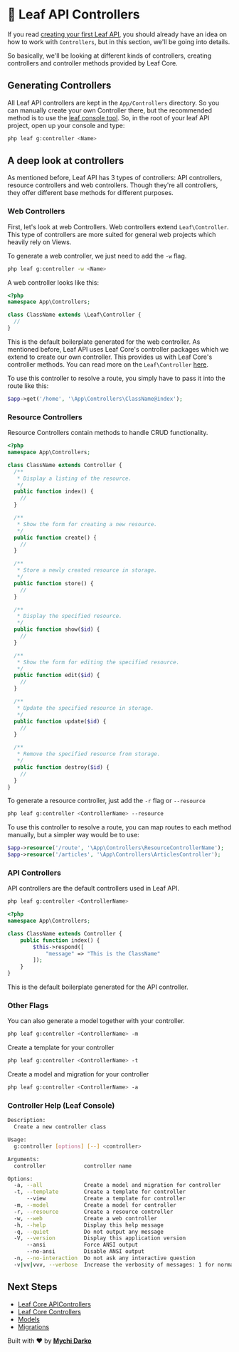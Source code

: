 # 🏀 Leaf API Controllers

If you read [creating your first Leaf API](/getting-started/first-app), you should already have an idea on how to work with `Controllers`, but in this section, we'll be going into details.

So basically, we'll be looking at different kinds of controllers, creating controllers and controller methods provided by Leaf Core.

## Generating Controllers

All Leaf API controllers are kept in the `App/Controllers` directory. So you can manually create your own Controller there, but the recommended method is to use the [leaf console tool](/leaf-api/v1.2/utils/console). So, in the root of your leaf API project, open up your console and type:

```bash
php leaf g:controller <Name>
```

## A deep look at controllers

As mentioned before, Leaf API has 3 types of controllers: API controllers, resource controllers and web controllers. Though they're all controllers,  they offer different base methods for different purposes.

### Web Controllers

First, let's look at web Controllers. Web controllers extend `Leaf\Controller`. This type of controllers are more suited for general web projects which heavily rely on Views.

To generate a web controller, we just need to add the `-w` flag.

```bash
php leaf g:controller -w <Name>
```

A web controller looks like this:

```php
<?php
namespace App\Controllers;

class ClassName extends \Leaf\Controller {
  //
}
```

This is the default boilerplate generated for the web controller. As mentioned before, Leaf API uses Leaf Core's controller packages which we extend to create our own controller. This provides us with Leaf Core's controller methods. You can read more on the `Leaf\Controller` [here](/2.1/core/controller).

To use this controller to resolve a route, you simply have to pass it into the route like this:

```php
$app->get('/home', '\App\Controllers\ClassName@index');
```

### Resource Controllers

Resource Controllers contain methods to handle CRUD functionality.

```php
<?php
namespace App\Controllers;

class ClassName extends Controller {
  /**
   * Display a listing of the resource.
   */
  public function index() {
    //
  }

  /**
   * Show the form for creating a new resource.
   */
  public function create() {
    //
  }

  /**
   * Store a newly created resource in storage.
   */
  public function store() {
    //
  }

  /**
   * Display the specified resource.
   */
  public function show($id) {
    //
  }

  /**
   * Show the form for editing the specified resource.
   */
  public function edit($id) {
    //
  }

  /**
   * Update the specified resource in storage.
   */
  public function update($id) {
    //
  }

  /**
   * Remove the specified resource from storage.
   */
  public function destroy($id) {
    //
  }
}
```

To generate a resource controller, just add the `-r` flag or `--resource`

```bash
php leaf g:controller <ControllerName> --resource
```

To use this controller to resolve a route, you can map routes to each method manually, but a simpler way would be to use:

```php
$app->resource('/route', '\App\Controllers\ResourceControllerName');
$app->resource('/articles', '\App\Controllers\ArticlesController');
```

### API Controllers

API controllers are the default controllers used in Leaf API.

```bash
php leaf g:controller <ControllerName>
```

```php
<?php
namespace App\Controllers;

class ClassName extends Controller {
    public function index() {
        $this->respond([
            "message" => "This is the ClassName"
        ]);
    }
}
```

This is the default boilerplate generated for the API controller.

### Other Flags

You can also generate a model together with your controller.

```bash
php leaf g:controller <ControllerName> -m
```

Create a template for your controller

```bash
php leaf g:controller <ControllerName> -t
```

Create a model and migration for your  controller

```bash
php leaf g:controller <ControllerName> -a
```

### Controller Help (Leaf Console)

```bash
Description:
  Create a new controller class

Usage:
  g:controller [options] [--] <controller>

Arguments:
  controller            controller name

Options:
  -a, --all             Create a model and migration for controller
  -t, --template        Create a template for controller
      --view            Create a template for controller
  -m, --model           Create a model for controller
  -r, --resource        Create a resource controller
  -w, --web             Create a web controller
  -h, --help            Display this help message
  -q, --quiet           Do not output any message
  -V, --version         Display this application version
      --ansi            Force ANSI output
      --no-ansi         Disable ANSI output
  -n, --no-interaction  Do not ask any interactive question
  -v|vv|vvv, --verbose  Increase the verbosity of messages: 1 for normal output, 2 for more verbose output and 3 for debug
```

## Next Steps

- [Leaf Core APIControllers](/2.1/core/api-controller)
- [Leaf Core Controllers](/2.1/core/controller)
- [Models](/leaf-api/v1.2/core/models)
- [Migrations](/leaf-api/v1.2/core/migrations)

Built with ❤ by [**Mychi Darko**](//mychi.netlify.app)
